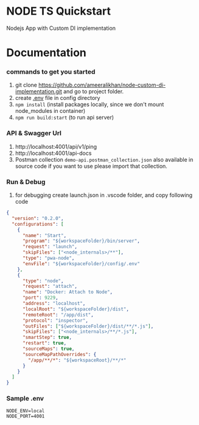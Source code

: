 # NODE TS Quickstart

Nodejs App with Custom DI implementation

# Documentation

### commands to get you started

1. git clone https://github.com/ameeralikhan/node-custom-di-implementation.git and go to project folder.
2. create [.env](#sample-.env) file in config directory
3. `npm install` (install packages locally, since we don't mount node_modules in container)
4. `npm run build:start` (to run api server)

### API & Swagger Url
1. http://localhost:4001/api/v1/ping
2. http://localhost:4001/api-docs
3. Postman collection ```demo-api.postman_collection.json``` also available in source code if you want to use please import that collection.


### Run & Debug
1. for debugging create launch.json in .vscode folder, and copy following code

```json
{
  "version": "0.2.0",
  "configurations": [
    {
      "name": "Start",
      "program": "${workspaceFolder}/bin/server",
      "request": "launch",
      "skipFiles": ["<node_internals>/**"],
      "type": "pwa-node",
      "envFile": "${workspaceFolder}/config/.env"
    },
    {
      "type": "node",
      "request": "attach",
      "name": "Docker: Attach to Node",
      "port": 9229,
      "address": "localhost",
      "localRoot": "${workspaceFolder}/dist",
      "remoteRoot": "/app/dist",
      "protocol": "inspector",
      "outFiles": ["${workspaceFolder}/dist/**/*.js"],
      "skipFiles": ["<node_internals>/**/*.js"],
      "smartStep": true,
      "restart": true,
      "sourceMaps": true,
      "sourceMapPathOverrides": {
        "/app/**/*": "${workspaceRoot}/**/*"
      }
    }
  ]
}
```

### Sample .env

```
NODE_ENV=local
NODE_PORT=4001
```

